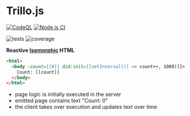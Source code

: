 # Trillo.js

[![CodeQL](https://github.com/fcapolini/trillo/actions/workflows/codeql.yml/badge.svg)](https://github.com/fcapolini/trillo/actions/workflows/codeql.yml)
[![Node.js CI](https://github.com/fcapolini/trillo/actions/workflows/node.js.yml/badge.svg)](https://github.com/fcapolini/trillo/actions/workflows/node.js.yml)

![tests](https://img.shields.io/endpoint?style=flat-square&url=https://gist.githubusercontent.com/fcapolini/ee36283cfd3eb89ecdd1e5d23910682f/raw/trillo-junit-tests.json)
![coverage](https://img.shields.io/endpoint?style=flat-square&url=https%3A%2F%2Fgist.githubusercontent.com%2Ffcapolini%2Fee36283cfd3eb89ecdd1e5d23910682f%2Fraw%2Ftrillo-cobertura-coverage.json)

**Reactive [Isomorphic](https://en.wikipedia.org/wiki/Isomorphic_JavaScript) HTML**

```html
<html>
  <body :count=[[0]] did:init=[[setInterval(() => count++, 1000)]]>
    Count: [[count]]
  </body>
</html>
```

* page logic is initially executed in the server
* emitted page contains text "Count: 0"
* the client takes over execution and updates text over time
